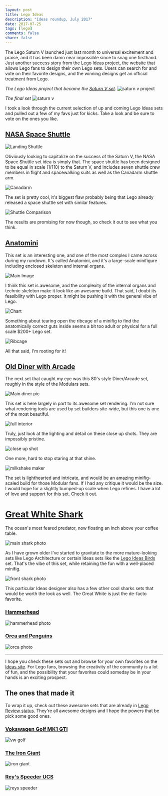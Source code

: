 ```yaml
---
layout: post
title: Lego Ideas
description: "Ideas roundup, July 2017"
date: 2017-07-25
tags: [lego]
comments: false
share: false
---
```


The Lego Saturn V launched just last month to universal excitement and praise, and it has been damn near impossible since to snag one firsthand.  Just another success story from the Lego Ideas project, the website that allows Lego fans to design their own Lego sets.  Users can search for and vote on their favorite designs, and the winning designs get an official treatment from Lego.

*The Lego Ideas project that became the [Saturn V set](https://shop.lego.com/en-US/LEGO-NASA-Apollo-Saturn-V-21309).*
![saturn v project](https://dp1eoqdp1qht7.cloudfront.net/community/projects/7b5/24e/76841/1562933-o_18vmhs3t8tivs4a1vuh15mk1s95c-thumbnail-full.jpg)

*The final set*
![saturn v](https://sh-s7-live-s.legocdn.com/is/image/LEGO/21309?id=K7eR72&fmt=jpg&fit=constrain,1&wid=1200&hei=900&qlt=80,1&op_sharpen=0&resMode=sharp2&op_usm=1,1,6,0&iccEmbed=0&printRes=72)

I took a look through the current selection of up and coming Lego Ideas sets and pulled out a few of my favs just for kicks.  Take a look and be sure to vote on the ones you like.

## [NASA Space Shuttle](https://ideas.lego.com/projects/50a447cc-0acb-4fff-b3c9-41739fed157c/updates)

![Landing Shuttle](https://dp1eoqdp1qht7.cloudfront.net/community/projects/50a/447/4644435-06_Shuttle_Landing2-fbNm80Dqd0oPaA-thumbnail-full.jpg)

Obviously looking to capitalize on the success of the Saturn V, the NASA Space Shuttle set idea is simply that.  The space shuttle has been designed to be equal in scale (1/110) to the Saturn V, and includes seven shuttle crew members in flight and spacewalking suits as well as the Canadarm shuttle arm.

![Canadarm](https://dp1eoqdp1qht7.cloudfront.net/community/projects/50a/447/4644139-05_Shuttle_Canadarm2-Wu-Ivsti2fVSuQ-thumbnail-full.jpg)

The set is pretty cool, it's biggest flaw probably being that Lego already released a space shuttle set with similar features.  

![Shuttle Comparison](https://dp1eoqdp1qht7.cloudfront.net/community/projects/50a/447/4655406-07_Shuttle_NewComps_7-16-OU0Lm-ep_S3c8A-thumbnail-full.jpg)

The results are promising for now though, so check it out to see what you think.

## [Anatomini](https://ideas.lego.com/projects/a7687039-bb20-45f4-b8e4-11619720245c)

This set is an interesting one, and one of the most complex I came across during my rundown.  It's called Anatomini, and it's a large-scale minifigure including enclosed skeleton and internal organs.

![Main Image](https://dp1eoqdp1qht7.cloudfront.net/community/projects/a76/870/4631621-Anatomini_text_16-cU51eLDkJ5-1oQ-thumbnail-full.JPG)

I think this set is awesome, and the complexity of the internal organs and technic skeleton make it look like an awesome build.  That said, I doubt its feasibility with Lego proper.  It might be pushing it with the general vibe of Lego.

![Chart](https://dp1eoqdp1qht7.cloudfront.net/community/projects/a76/870/4631581-Anatomini_text_06-MFdoobaXsEkgZA-thumbnail-full.JPG)

Something about tearing open the ribcage of a minifig to find the anatomically correct guts inside seems a bit too adult or physical for a full scale $200+ Lego set.

![Ribcage](https://dp1eoqdp1qht7.cloudfront.net/community/projects/a76/870/4631601-Anatomini_text_11-aF65PO0RYvKzgA-thumbnail-full.JPG)

All that said, I'm rooting for it!

## [Old Diner with Arcade](https://ideas.lego.com/projects/5995b5f7-6955-4a57-9315-9f78f9410f80)

The next set that caught my eye was this 80's style Diner/Arcade set, roughly in the style of the Modulars sets.

![Main diner pic](https://dp1eoqdp1qht7.cloudfront.net/community/projects/599/5b5/4473841-1-WpVUQrofLWw7gw-thumbnail-full.png)

This set is here largely in part to its awesome set rendering.  I'm not sure what rendering tools are used by set builders site-wide, but this one is one of the most beautiful.

![full interior](https://dp1eoqdp1qht7.cloudfront.net/community/projects/599/5b5/4473769-3-tKy1VXarrZqX7w-thumbnail-full.jpg)

Truly, just look at the lighting and detail on these close up shots.  They are impossibly pristine.

![close up shot](https://dp1eoqdp1qht7.cloudfront.net/community/projects/599/5b5/4473773-4-W58x6woCd2SAPQ-thumbnail-full.jpg)

One more, hard to stop staring at that shine.

![milkshake maker](https://dp1eoqdp1qht7.cloudfront.net/community/projects/599/5b5/4473821-9-oMfqSaVYr60RWQ-thumbnail-full.jpg)

The set is lighthearted and intricate, and would be an amazing minifig-scaled build for those Modular fans.  If I had any critique it would be the size.  I would hope for a slightly bumped-up scale when Lego refines.  I have a lot of love and support for this set.  Check it out.

# [Great White Shark](https://ideas.lego.com/projects/6c529a2d-f745-44c2-8a4d-88aaa2322c90)

The ocean's most feared predator, now floating an inch above your coffee table.

![main shark photo](https://dp1eoqdp1qht7.cloudfront.net/community/projects/66e/d70/153741/2652300-o_1asho41hu19t5p6s1acd1i2selpg-thumbnail-full.png)

As I have grown older I've started to gravitate to the more mature-looking sets like Lego Architecture or certain Ideas sets like the [Lego Ideas Birds](https://shop.lego.com/en-GB/Birds-21301) set.  That's the vibe of this set, while retaining the fun with a well-placed minifig.

![front shark photo](https://dp1eoqdp1qht7.cloudfront.net/community/projects/66e/d70/153741/2652306-o_1asho4grevhtlve1f821ctlfi7u-thumbnail-full.png)

This particular Ideas designer also has a few other cool sharks sets that would be worth the look as well.  The Great White is just the de-facto favorite.

### [Hammerhead](https://ideas.lego.com/projects/54ee2d19-0e48-4a3c-960b-8b4dd81b33a5)

![hammerhead photo](https://dp1eoqdp1qht7.cloudfront.net/community/projects/64b/080/153668/2651760-o_1asfv752d1tn1rqg1od71f0g1o6q7-thumbnail-full.png)

### [Orca and Penguins](https://ideas.lego.com/projects/b950dd7c-eb4d-4b17-9a43-b0c4889e13e0)

![orca photo](https://dp1eoqdp1qht7.cloudfront.net/community/projects/905/8e6/163869/2802574-o_1b5o1pecqa5l17aqlmg1ce68rg1f-thumbnail-full.png)

---

I hope you check these sets out and browse for your own favorites on the [Ideas site](https://ideas.lego.com/dashboard).  For Lego fans, browsing the creativity of the community is a lot of fun, and the possibility that your favorites could someday be in your hands is an exciting prospect.

## The ones that made it

To wrap it up, check out these awesome sets that are already in [Lego Review status](https://ideas.lego.com/projects/discover#search/f:projectStateFilter=in_review/s:most_recent/n:24).  They're all awesome designs and I hope the powers that be pick some good ones.

### [Vokswagen Golf MK1 GTI](https://ideas.lego.com/projects/35dacd9d-fb79-4048-a39f-199d56d8a8eb)

![vw golf](https://dp1eoqdp1qht7.cloudfront.net/community/projects/658/712/155745/2686803-o_1aukbsfk41j4l1lvk101udvn1qb1c-thumbnail-full.JPG)

### [The Iron Giant](https://ideas.lego.com/projects/2948cb06-a9b8-4fe7-9191-583257643714)

![iron giant](https://dp1eoqdp1qht7.cloudfront.net/community/projects/944/3fb/158671/2727670-o_1b191tm5ht5igb8p101crf1m5p5p-thumbnail-full.png)

### [Rey's Speeder UCS](https://ideas.lego.com/projects/1dc7fc2b-1503-4a85-85e0-56546e634b63)

![reys speeder](https://dp1eoqdp1qht7.cloudfront.net/community/projects/db6/b42/144406/2503673-o_1al5dqi8v45t1mdu19ri1r2f617d-thumbnail-full.jpg)
